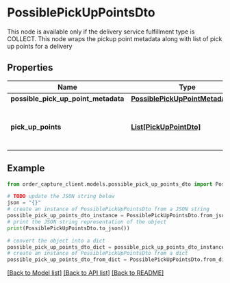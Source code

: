 # PossiblePickUpPointsDto

This node is available only if the delivery service fulfillment type is COLLECT. This node wraps the pickup point metadata along with list of pick up points for a delivery

## Properties

Name | Type | Description | Notes
------------ | ------------- | ------------- | -------------
**possible_pick_up_point_metadata** | [**PossiblePickUpPointMetadataDto**](PossiblePickUpPointMetadataDto.md) |  | [optional] 
**pick_up_points** | [**List[PickUpPointDto]**](PickUpPointDto.md) | List of possible pick up points with details | [optional] 

## Example

```python
from order_capture_client.models.possible_pick_up_points_dto import PossiblePickUpPointsDto

# TODO update the JSON string below
json = "{}"
# create an instance of PossiblePickUpPointsDto from a JSON string
possible_pick_up_points_dto_instance = PossiblePickUpPointsDto.from_json(json)
# print the JSON string representation of the object
print(PossiblePickUpPointsDto.to_json())

# convert the object into a dict
possible_pick_up_points_dto_dict = possible_pick_up_points_dto_instance.to_dict()
# create an instance of PossiblePickUpPointsDto from a dict
possible_pick_up_points_dto_from_dict = PossiblePickUpPointsDto.from_dict(possible_pick_up_points_dto_dict)
```
[[Back to Model list]](../README.md#documentation-for-models) [[Back to API list]](../README.md#documentation-for-api-endpoints) [[Back to README]](../README.md)


